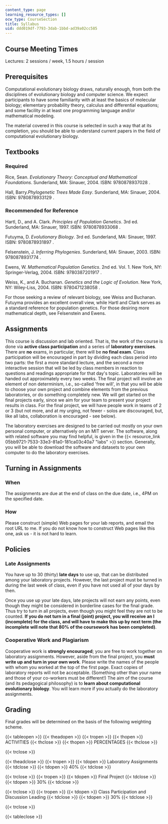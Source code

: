 ```yaml
---
content_type: page
learning_resource_types: []
ocw_type: CourseSection
title: Syllabus
uid: ddd019df-7793-3dab-1bbd-ad39a02cc585
---
```


Course Meeting Times
--------------------

Lectures: 2 sessions / week, 1.5 hours / session

Prerequisites
-------------

Computational evolutionary biology draws, naturally enough, from both the disciplines of evolutionary biology and computer science. We expect participants to have some familiarity with at least the basics of molecular biology; elementary probability theory, calculus and differential equations; and some facility in at least one programming language and/or mathematical modeling.

The material covered in this course is selected in such a way that at its completion, you should be able to understand current papers in the field of computational evolutionary biology.

Textbooks
---------

### Required

Rice, Sean. _Evolutionary Theory: Conceptual and Mathematical Foundations_. Sunderland, MA: Sinauer, 2004. ISBN: 9780878937028 .

Hall, Barry._Phylogenetic Trees Made Easy_. Sunderland, MA: Sinauer, 2004. ISBN: 9780878933129 .

### Recommended for Reference

Hartl, D., and A. Clark. _Principles of Population Genetics_. 3rd ed. Sunderland, MA: Sinauer, 1997. ISBN: 9780878933068 .

Futuyma, D. _Evolutionary Biology_. 3rd ed. Sunderland, MA: Sinauer, 1997. ISBN: 9780878931897 .

Felsenstein, J. _Inferring Phylogenies_. Sunderland, MA: Sinauer, 2003. ISBN: 9780878931774 .

Ewens, W. _Mathematical Population Genetics_. 2nd ed. Vol. 1. New York, NY: Springer-Verlag, 2004. ISBN: 9780387201917 .

Weiss, K., and A. Buchanan. _Genetics and the Logic of Evolution_. New York, NY: Wiley-Liss, 2004. ISBN: 9780471238058 .

For those seeking a review of relevant biology, see Weiss and Buchanan. Futuyma provides an excellent overall view, while Hartl and Clark serves as a standard reference for population genetics. For those desiring more mathematical depth, see Felsenstein and Ewens.

Assignments
-----------

This course is discussion and lab oriented. That is, the work of the course is done via **active class participation** and a series of **laboratory exercises**. There are **no** exams, in particular, there will be **no final exam**. Class participation will be encouraged in part by dividing each class period into two parts: the first a more standard lecture, and the second a more interactive session that will be led by class members in reaction to questions and readings appropriate for that day's topic. Laboratories will be handed out approximately every two weeks. The final project will involve an element of non determinism, i.e., so-called 'free will', in that you will be able to choose your own project and combine elements from the previous laboratories, or do something completely new. We will get started on the final projects early, since we aim for your team to present your project results in class. For the final project, we will have people work in teams of 2 or 3 (but not more, and at my urging, not fewer - solos are discouraged, but, like all labs, collaboration is encouraged - see below).

The laboratory exercises are designed to be carried out mostly on your own personal computer, or alternatively on an MIT server. The software, along with related software you may find helpful, is given in the {{< resource_link 05bb9721-7533-33e3-81a0-181ca03c40a7 "labs" >}} section. Generally, you will be able to download the software and datasets to your own computer to do the laboratory exercises.

Turning in Assignments
----------------------

### When

The assignments are due at the end of class on the due date, i.e., 4PM on the specified date.

### How

Please construct (simple) Web pages for your lab reports, and email the root URL to me. If you do not know how to construct Web pages like this one, ask us - it is not hard to learn.

Policies
--------

### Late Assignments

You have up to 30 (thirty) **late days** to use up, that can be distributed among your laboratory projects. However, the last project must be turned in during the last week of class, even if you have not used all of your days by then.

Once you use up your late days, late projects will not earn any points, even though they might be considered in borderline cases for the final grade. Thus try to turn in all projects, even though you might feel they are not to be counted. **If you do not turn in a final (joint) project, you will receive an I (incomplete) for the class, and will have to make this up by next term (the incomplete will note that 80% of the coursework has been completed)**.

### Cooperative Work and Plagiarism

Cooperative work is **strongly encouraged**; you are free to work together on laboratory assignments. However, aside from the final project, you **must write up and turn in your own work**. Please write the names of the people with whom you worked at the top of the first page. Exact copies of laboratory reports will not be acceptable. (Something other than your name and those of your co-workers must be different!) The aim of the course (and its pedagogical philosophy) is to **learn about computational evolutionary biology**. You will learn more if you actually do the laboratory assignments.

Grading
-------

Final grades will be determined on the basis of the following weighting scheme.

{{< tableopen >}}
{{< theadopen >}}
{{< tropen >}}
{{< thopen >}}
ACTIVITIES
{{< thclose >}}
{{< thopen >}}
PERCENTAGES
{{< thclose >}}

{{< trclose >}}

{{< theadclose >}}
{{< tropen >}}
{{< tdopen >}}
Laboratory Assignments
{{< tdclose >}}
{{< tdopen >}}
40%
{{< tdclose >}}

{{< trclose >}}
{{< tropen >}}
{{< tdopen >}}
Final Project
{{< tdclose >}}
{{< tdopen >}}
30%
{{< tdclose >}}

{{< trclose >}}
{{< tropen >}}
{{< tdopen >}}
Class Participation and Discussion Leading
{{< tdclose >}}
{{< tdopen >}}
30%
{{< tdclose >}}

{{< trclose >}}

{{< tableclose >}}